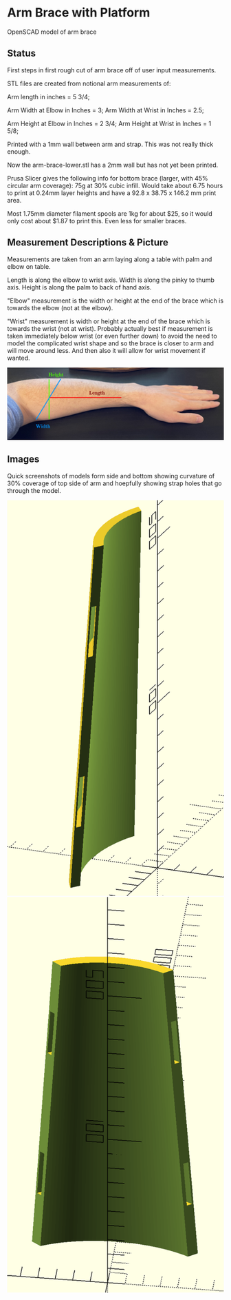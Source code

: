 # Arm Brace with Platform
OpenSCAD model of arm brace

## Status
First steps in first rough cut of arm brace off of user input measurements.

STL files are created from notional arm measurements of:

Arm length in inches = 5 3/4;

Arm Width at Elbow in Inches = 3;
Arm Width at Wrist in Inches = 2.5;

Arm Height at Elbow in Inches = 2 3/4;
Arm Height at Wrist in Inches = 1 5/8;

Printed with a 1mm wall between arm and strap. This was not really thick enough.

Now the arm-brace-lower.stl has a 2mm wall but has not yet been printed.

Prusa Slicer gives the following info for bottom brace (larger, with 45% circular arm coverage):
75g at 30% cubic infill.
Would take about 6.75 hours to print at 0.24mm layer heights and have a 92.8 x 38.75 x 146.2 mm print area.

Most 1.75mm diameter filament spools are 1kg for about $25, so it would only cost about $1.87 to print this. Even less for smaller braces.

## Measurement Descriptions & Picture
Measurements are taken from an arm laying along a table with palm and elbow on table.

Length is along the elbow to wrist axis.
Width is along the pinky to thumb axis.
Height is along the palm to back of hand axis.

"Elbow" measurement is the width or height at the end of the brace which is towards the elbow (not at the elbow).

"Wrist" measurement is width or height at the end of the brace which is towards the wrist (not at wrist). Probably actually best if measurement is taken immediately below wrist (or even further down) to avoid the need to model the complicated wrist shape and so the brace is closer to arm and will move around less. And then also it will allow for wrist movement if wanted.

![Arm with Axes](arm-measurements.jpg "View of Arm with measurement axes drawn on")


## Images

Quick screenshots of models form side and bottom showing curvature of 30% coverage of top side of arm and hoepfully showing strap holes that go through the model.

![Side Preview](arm-brace-upper-preview-side.png "Preview of Top side of arm brace from side")
![Bottom Preview](arm-brace-upper-preview-bottom.png "Preview of Top side of arm brace from bottom (side touching arm)")
